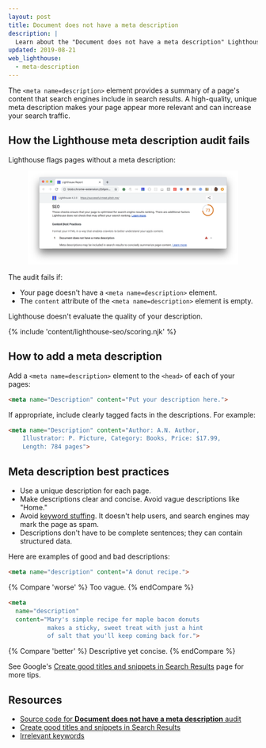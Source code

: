 ```yaml
---
layout: post
title: Document does not have a meta description
description: |
  Learn about the "Document does not have a meta description" Lighthouse audit.
updated: 2019-08-21
web_lighthouse:
  - meta-description
---
```


The `<meta name=description>` element provides a summary of a page's content
that search engines include in search results. A high-quality, unique meta
description makes your page appear more relevant and can increase your search
traffic.

## How the Lighthouse meta description audit fails

Lighthouse flags pages without a meta description:

<figure class="w-figure">
  <img class="w-screenshot w-screenshot--filled" src="meta-description.png" alt="Lighthouse audit showing the document doesn't have a meta description">
</figure>

The audit fails if:
- Your page doesn't have a `<meta name=description>` element.
- The `content` attribute of the `<meta name=description>` element is empty.

Lighthouse doesn't evaluate the quality of your description.

{% include 'content/lighthouse-seo/scoring.njk' %}

## How to add a meta description

Add a `<meta name=description>` element to the `<head>` of each of your pages:

```html
<meta name="Description" content="Put your description here.">
```

If appropriate, include clearly tagged facts in the descriptions. For example:

```html
<meta name="Description" content="Author: A.N. Author,
    Illustrator: P. Picture, Category: Books, Price: $17.99,
    Length: 784 pages">
```

## Meta description best practices

- Use a unique description for each page.
- Make descriptions clear and concise. Avoid vague descriptions like "Home."
- Avoid [keyword stuffing](https://support.google.com/webmasters/answer/66358).
  It doesn't help users, and search engines may mark the page as spam.
- Descriptions don't have to be complete sentences; they can contain structured
  data.

Here are examples of good and bad descriptions:

```html
<meta name="description" content="A donut recipe.">
```

{% Compare 'worse' %}
Too vague.
{% endCompare %}

```html
<meta
  name="description"           
  content="Mary's simple recipe for maple bacon donuts
           makes a sticky, sweet treat with just a hint
           of salt that you'll keep coming back for.">
```

{% Compare 'better' %}
Descriptive yet concise.
{% endCompare %}

See Google's [Create good titles and snippets in Search Results](https://support.google.com/webmasters/answer/35624#1)
page for more tips.

## Resources

- [Source code for **Document does not have a meta description** audit](https://github.com/GoogleChrome/lighthouse/blob/master/lighthouse-core/audits/seo/meta-description.js)
- [Create good titles and snippets in Search Results](https://support.google.com/webmasters/answer/35624#1)
- [Irrelevant keywords](https://support.google.com/webmasters/answer/66358)
